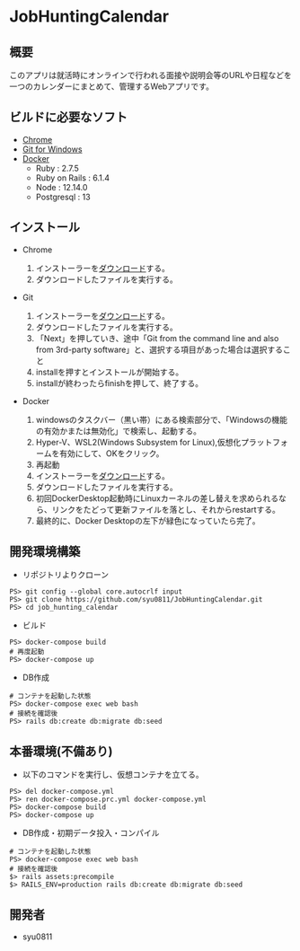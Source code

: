 # JobHuntingCalendar

## 概要

このアプリは就活時にオンラインで行われる面接や説明会等のURLや日程などを一つのカレンダーにまとめて、管理するWebアプリです。

## ビルドに必要なソフト

- [Chrome](https://www.google.co.jp/chrome/)
- [Git for Windows](https://gitforwindows.org/)
- [Docker](https://www.docker.com/products/docker-desktop)
  - Ruby : 2.7.5
  - Ruby on Rails : 6.1.4
  - Node : 12.14.0
  - Postgresql : 13

## インストール

- Chrome
  1. インストーラーを[ダウンロード](https://www.google.co.jp/chrome/)する。
  2. ダウンロードしたファイルを実行する。

- Git
  1. インストーラーを[ダウンロード](https://gitforwindows.org/)する。
  2. ダウンロードしたファイルを実行する。
  3. 「Next」を押していき、途中「Git from the command line and also from 3rd-party software」と、選択する項目があった場合は選択すること
  4. installを押すとインストールが開始する。
  5. installが終わったらfinishを押して、終了する。

- Docker
  1. windowsのタスクバー（黒い帯）にある検索部分で、「Windowsの機能の有効かまたは無効化」で検索し、起動する。
  2. Hyper-V、WSL2(Windows Subsystem for Linux),仮想化プラットフォームを有効にして、OKをクリック。
  3. 再起動
  4. インストーラーを[ダウンロード](https://www.docker.com/products/docker-desktop)する。
  5. ダウンロードしたファイルを実行する。
  6. 初回DockerDesktop起動時にLinuxカーネルの差し替えを求められるなら、リンクをたどって更新ファイルを落とし、それからrestartする。
  7. 最終的に、Docker Desktopの左下が緑色になっていたら完了。

## 開発環境構築

- リポジトリよりクローン

```console
PS> git config --global core.autocrlf input
PS> git clone https://github.com/syu0811/JobHuntingCalendar.git
PS> cd job_hunting_calendar
```

- ビルド

```console
PS> docker-compose build
# 再度起動
PS> docker-compose up
```

- DB作成

```console
# コンテナを起動した状態
PS> docker-compose exec web bash
# 接続を確認後
PS> rails db:create db:migrate db:seed
```

## 本番環境(不備あり)

- 以下のコマンドを実行し、仮想コンテナを立てる。

```console
PS> del docker-compose.yml
PS> ren docker-compose.prc.yml docker-compose.yml
PS> docker-compose build
PS> docker-compose up
```

- DB作成・初期データ投入・コンパイル

```console
# コンテナを起動した状態
PS> docker-compose exec web bash
# 接続を確認後
$> rails assets:precompile
$> RAILS_ENV=production rails db:create db:migrate db:seed
```

## 開発者
- syu0811